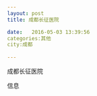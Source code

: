 ```yaml
--- 
layout: post 
title: 成都长征医院

date:   2016-05-03 13:39:56 
categories:其他  
city:成都
  
--- 
```

   
成都长征医院

信息

